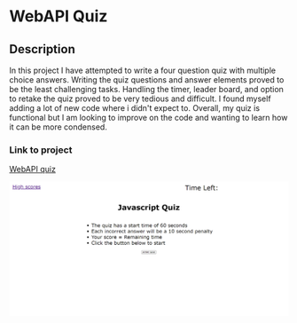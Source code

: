 # WebAPI Quiz

## Description 

In this project I have attempted to write a four question quiz with multiple choice answers.  Writing the quiz questions and answer elements proved to be the least challenging tasks.  Handling the timer, leader board, and option to retake the quiz proved to be very tedious and difficult.  I found myself adding a lot of new code where i didn't expect to.  Overall, my quiz is functional but I am looking to improve on the code and wanting to learn how it can be more condensed.

### Link to project 

[WebAPI quiz](https://stevehondl.github.io/webapi-quiz/)

![Alt text](./docs/Screenshot%202023-11-26%20094554.png "screenshot of Web API quiz")